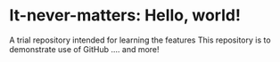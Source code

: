 # It-never-matters: Hello, world!
A trial repository intended for learning the features
This repository is to demonstrate use of GitHub ....
and more!

